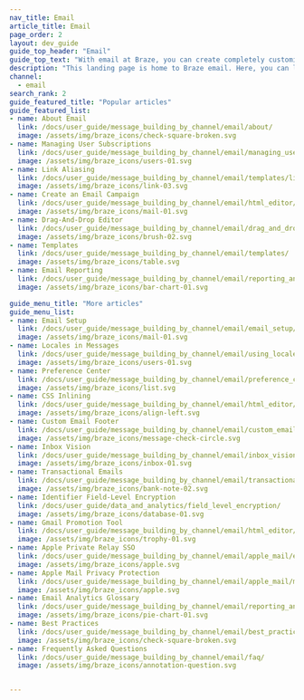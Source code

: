 ```yaml
---
nav_title: Email
article_title: Email
page_order: 2
layout: dev_guide
guide_top_header: "Email"
guide_top_text: "With email at Braze, you can create completely customized and personalized email messages in either campaigns or Canvas that will grab your user's attention fast. Check out the following articles to learn more."
description: "This landing page is home to Braze email. Here, you can learn how to create an email campaign, how to use the drag-and-drop editor, how to manage user subscriptions, the preference center, and more."
channel:
  - email
search_rank: 2
guide_featured_title: "Popular articles"
guide_featured_list:
- name: About Email
  link: /docs/user_guide/message_building_by_channel/email/about/
  image: /assets/img/braze_icons/check-square-broken.svg
- name: Managing User Subscriptions
  link: /docs/user_guide/message_building_by_channel/email/managing_user_subscriptions/
  image: /assets/img/braze_icons/users-01.svg
- name: Link Aliasing
  link: /docs/user_guide/message_building_by_channel/email/templates/link_aliasing/
  image: /assets/img/braze_icons/link-03.svg
- name: Create an Email Campaign
  link: /docs/user_guide/message_building_by_channel/email/html_editor/creating_an_email_campaign/
  image: /assets/img/braze_icons/mail-01.svg
- name: Drag-And-Drop Editor
  link: /docs/user_guide/message_building_by_channel/email/drag_and_drop/
  image: /assets/img/braze_icons/brush-02.svg
- name: Templates
  link: /docs/user_guide/message_building_by_channel/email/templates/
  image: /assets/img/braze_icons/table.svg
- name: Email Reporting
  link: /docs/user_guide/message_building_by_channel/email/reporting_and_analytics/email_reporting/
  image: /assets/img/braze_icons/bar-chart-01.svg

guide_menu_title: "More articles"
guide_menu_list:
- name: Email Setup
  link: /docs/user_guide/message_building_by_channel/email/email_setup/
  image: /assets/img/braze_icons/mail-01.svg
- name: Locales in Messages
  link: /docs/user_guide/message_building_by_channel/email/using_locales/
  image: /assets/img/braze_icons/users-01.svg
- name: Preference Center
  link: /docs/user_guide/message_building_by_channel/email/preference_center/
  image: /assets/img/braze_icons/list.svg
- name: CSS Inlining
  link: /docs/user_guide/message_building_by_channel/email/html_editor/css_inline/
  image: /assets/img/braze_icons/align-left.svg
- name: Custom Email Footer
  link: /docs/user_guide/message_building_by_channel/email/custom_email_footer/
  image: /assets/img/braze_icons/message-check-circle.svg
- name: Inbox Vision
  link: /docs/user_guide/message_building_by_channel/email/inbox_vision/
  image: /assets/img/braze_icons/inbox-01.svg
- name: Transactional Emails
  link: /docs/user_guide/message_building_by_channel/email/transactional_message_api_campaign/
  image: /assets/img/braze_icons/bank-note-02.svg
- name: Identifier Field-Level Encryption
  link: /docs/user_guide/data_and_analytics/field_level_encryption/
  image: /assets/img/braze_icons/database-01.svg
- name: Gmail Promotion Tool
  link: /docs/user_guide/message_building_by_channel/email/html_editor/gmail_promotions_tab/
  image: /assets/img/braze_icons/trophy-01.svg
- name: Apple Private Relay SSO
  link: /docs/user_guide/message_building_by_channel/email/apple_mail/email_private_relay_apple_sso/
  image: /assets/img/braze_icons/apple.svg
- name: Apple Mail Privacy Protection
  link: /docs/user_guide/message_building_by_channel/email/apple_mail/mpp/
  image: /assets/img/braze_icons/apple.svg
- name: Email Analytics Glossary
  link: /docs/user_guide/message_building_by_channel/email/reporting_and_analytics/analytics_glossary/
  image: /assets/img/braze_icons/pie-chart-01.svg
- name: Best Practices
  link: /docs/user_guide/message_building_by_channel/email/best_practices/
  image: /assets/img/braze_icons/check-square-broken.svg
- name: Frequently Asked Questions
  link: /docs/user_guide/message_building_by_channel/email/faq/
  image: /assets/img/braze_icons/annotation-question.svg


---
```


<br><br>
